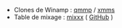 * Clones de Winamp : [qmmp](http://www.qmmp.ylsoftware.com/) / [xmms](http://www.xmms.org/) 
* Table de mixage : [mixxx](https://mixxx.org/) ( [GitHub](https://github.com/mixxxdj/mixxx) )
